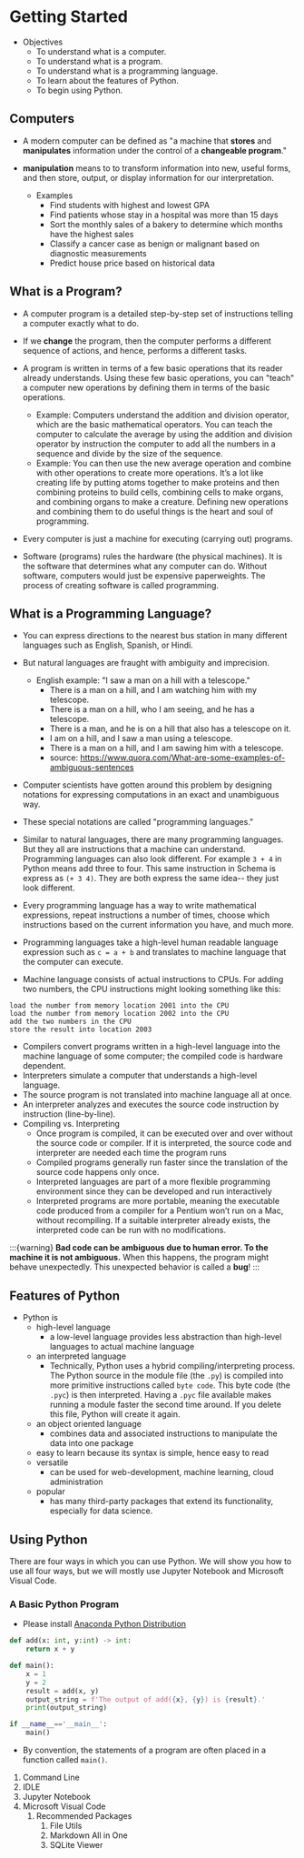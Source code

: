 # Getting Started

- Objectives
  - To understand what is a computer.
  - To understand what is a program.
  - To understand what is a programming language.
  - To learn about the features of Python.
  - To begin using Python.


## Computers
- A modern computer can be defined as "a machine that **stores** and **manipulates** information
under the control of a **changeable program**."

- **manipulation** means to to transform information into new, useful forms, and then store, output,
or display information for our interpretation. 
  - Examples
    - Find students with highest and lowest GPA
    - Find patients whose stay in a hospital was more than 15 days
    - Sort the monthly sales of a bakery to determine which months have the highest sales
    - Classify a cancer case as benign or malignant based on diagnostic measurements
    - Predict house price based on historical data


## What is a Program?
- A computer program is a detailed step-by-step set of instructions telling a computer exactly what to do.

- If we **change** the program, then the computer performs a different sequence of actions, and hence, performs
a different tasks. 

- A program is written in terms of a few basic operations that its reader already understands. Using these few basic operations, you can "teach" a computer new operations by defining them in terms of the basic operations.
  - Example: Computers understand the addition and division operator, which are the basic mathematical operators. You can teach the computer to calculate the average by using the addition and division operator by instruction the computer to add all the numbers in a sequence and divide by the size of the sequence. 
  - Example: You can then use the new average operation and combine with other operations to create more operations. It’s a lot like creating life by putting atoms together to make proteins and then combining proteins to build cells, combining cells to make organs, and combining organs to make a creature.
  Defining new operations and combining them to do useful things is the heart and soul of programming.

- Every computer is just a machine for executing (carrying out) programs.

- Software (programs) rules the hardware (the physical machines). It is the software that determines what any computer can do. Without software, computers would just be expensive paperweights. The process of creating software is called programming. 

## What is a Programming Language?
- You can express directions to the nearest bus station in many different languages such as English, Spanish, or Hindi. 

- But natural languages are fraught with ambiguity and imprecision. 
  - English example: "I saw a man on a hill with a telescope."
    - There is a man on a hill, and I am watching him with my telescope.
    - There is a man on a hill, who I am seeing, and he has a telescope.
    - There is a man, and he is on a hill that also has a telescope on it.
    - I am on a hill, and I saw a man using a telescope.
    - There is a man on a hill, and I am sawing him with a telescope.
    - source: https://www.quora.com/What-are-some-examples-of-ambiguous-sentences

- Computer scientists have gotten around this problem by designing notations for expressing computations in an exact and unambiguous way. 
- These special notations are called "programming languages."
- Similar to natural languages, there are many programming languages. But they all are instructions that a machine
can understand. Programming languages can also look different. For example `3 + 4` in Python means add three to four. This same
instruction in Schema is express as `(+ 3 4)`.  They are both express the same idea-- they just look different. 
- Every programming language has a way to write mathematical expressions, repeat instructions a number of times, choose which instructions based on the current information you have, and much more.
- Programming languages take a high-level human readable language expression such as `c = a + b` and translates to machine language that the computer can execute.
- Machine language consists of actual instructions to CPUs. For adding two numbers, the CPU instructions might looking something like this:
```text
load the number from memory location 2001 into the CPU
load the number from memory location 2002 into the CPU
add the two numbers in the CPU
store the result into location 2003
```
- Compilers convert programs written in a high-level language into the machine language of some computer; the compiled code is hardware dependent.
- Interpreters simulate a computer that understands a high-level language.
- The source program is not translated into machine language all at once.
- An interpreter analyzes and executes the source code instruction by instruction (line-by-line).
- Compiling vs. Interpreting
  - Once program is compiled, it can be executed over and over without the source code or compiler. If it is interpreted, the source code and interpreter are needed each time the program runs
  - Compiled programs generally run faster since the translation of the source code happens only once.
  - Interpreted languages are part of a more flexible programming environment since they can be developed and run interactively
  - Interpreted programs are more portable, meaning the executable code produced from a compiler for a Pentium won’t run on a Mac, without recompiling. If a suitable interpreter already exists, the interpreted code can be run with no modifications.

:::{warning}
<strong>Bad code can be ambiguous due to human error. To the machine it is not ambiguous.</strong> When this happens, the program might behave unexpectedly. This unexpected behavior is called a **bug**!
:::

## Features of Python
- Python is
  - high-level language
    - a low-level language provides less abstraction than high-level languages to actual machine language
  - an interpreted language
    - Technically, Python uses a hybrid compiling/interpreting process. The Python source in the module file (the `.py`) is compiled into more primitive instructions called `byte code`. This byte code (the `.pyc`) is then interpreted. Having a `.pyc` file available makes running a module faster the second time around. If you delete this file, Python will create it again.
  - an object oriented language
    - combines data and associated instructions to manipulate the data into one package
  - easy to learn because its syntax is simple, hence easy to read
  - versatile
    -  can be used for web-development, machine learning, cloud administration 
  - popular
    - has many third-party packages that extend its functionality, especially for data science. 

## Using Python
There are four ways in which you can use Python. We will show you how to use all four ways, but we will mostly use Jupyter Notebook and Microsoft Visual Code. 

### A Basic Python Program
- Please install [Anaconda Python Distribution](https://www.anaconda.com/products/distribution)

```python
def add(x: int, y:int) -> int:
    return x + y

def main():
    x = 1
    y = 2
    result = add(x, y)
    output_string = f'The output of add({x}, {y}) is {result}.'
    print(output_string)

if __name__=='__main__':
    main()
```

- By convention, the statements of a program are often placed in a function called `main()`.

1. Command Line
2. IDLE
3. Jupyter Notebook
4. Microsoft Visual Code
   1. Recommended Packages
      1. File Utils
      2. Markdown All in One
      3. SQLite Viewer